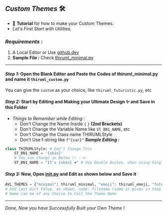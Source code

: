 ## ***Custom Themes*** 🛠

- 🤖 **Tutorial** for how to make your Custom Themes.
- _Let's First Start with Utilities._

### ***Requirements :***
1. A Local Editor or Use [github.dev](https://github.dev)
2. **Sample File :** Check [thiruml_minimal.py](https://github.com/ThiruXD/Thiru-ML/blob/hk_thiruml/bot/helper/themes/thiruml_minimal.py)

---

#### ***Step 1:*** Open the Blank Editor and Paste the Codes of thiruml_minimal.py and name it `thiruml_custom.py`
You can give the `custom` as your choice, like `thiruml_futuristic.py`, etc

#### ***Step 2:*** Start by Editing and Making your Ultimate Design ✨️ and Save in this Folder
- _Things to Remember while Editing :_
  - Don't Change the Name Inside `{` `}` **(2nd Brackets)**
  - Don't Change the Variable Name like `ST_BN1_NAME`, etc
  - Don't Change the Class name THIRUMLStyle
  - Don't Use f-string like `f"{var}"`
***Sample Editing :***
```python
class THIRUMLStyle: # Don't Change This
    ST_BN1_NAME = '{sb1n}'
    # You can Change as Below !! -->
    ST_BN1_NAME = "It's {sb1n} ❤️" # Use Double Quotes, when using Single Quotes Inside
```

#### ***Step 3:*** Now, Open [__init__.py]() and Edit as shown below and Save it
```python
AVL_THEMES = {"minimal": thiruml_minimal, "emoji": thiruml_emoji, "futuristic": thiruml_futuristic} # You can add More ...
# Add Last Dict Value, as shown, name: filename (same as given in Step 1)
# Name can be of any Choice to Call the Theme Name
```
---

_Done, Now you have Successfully Built your Own Theme !_
